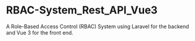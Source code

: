 # RBAC-System_Rest_API_Vue3
A Role-Based Access Control (RBAC) System using Laravel for the backend and Vue 3 for the front end.
